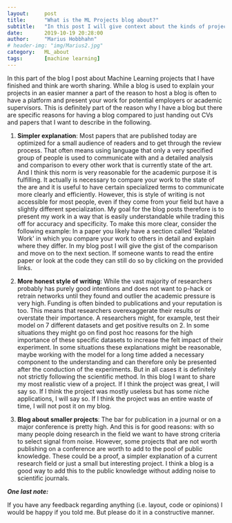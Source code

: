 ```yaml
---
layout:     post
title:      "What is the ML Projects blog about?"
subtitle:   "In this post I will give context about the kinds of projects I will present and in which way"
date:       2019-10-19 20:28:00
author:     "Marius Hobbhahn"
# header-img: "img/Marius2.jpg"
category:   ML_about
tags:       [machine learning]
---
```


In this part of the blog I post about Machine Learning projects that I have finished and think are worth sharing. While a blog is used to explain your projects in an easier manner a part of the reason to host a blog is often to have a platform and present your work for potential employers or academic supervisors. This is definitely part of the reason why I have a blog but there are specific reasons for having a blog compared to just handing out CVs and papers that I want to describe in the following.

1. **Simpler explanation**: Most papers that are published today are optimized for a small audience of readers and to get through the review process. That often means using language that only a very specified group of people is used to communicate with and a detailed analysis and comparison to every other work that is currently state of the art. And I think this norm is very reasonable for the academic purpose it is fulfilling. It actually is necessary to compare your work to the state of the are and it is useful to have certain specialized terms to communicate more clearly and efficiently. However, this is style of writing is not accessible for most people, even if they come from your field but have a slightly different specialization. My goal for the blog posts therefore is to present my work in a way that is easily understandable while trading this off for accuracy and specificity. To make this more clear, consider the following example: In a paper you likely have a section called 'Related Work' in which you compare your work to others in detail and explain where they differ. In my blog post I will give the gist of the comparison and move on to the next section. If someone wants to read the entire paper or look at the code they can still do so by clicking on the provided links. 

2. **More honest style of writing**: While the vast majority of researchers probably has purely good intentions and does not want to p-hack or retrain networks until they found and outlier the academic pressure is very high. Funding is often binded to publications and your reputation is too. This means that researchers overexaggerate their results or overstate their importance. A researchers might, for example, test their model on 7 different datasets and get positive results on 2. In some situations they might go on find post hoc reasons for the high importance of these specific datasets to increase the felt impact of their experiment. In some situations these explanations might be reasonable, maybe working with the model for a long time added a necessary component to the understanding and can therefore only be presented after the conduction of the experiments. But in all cases it is definitely not strictly following the scientific method. In this blog I want to share my most realistic view of a project. If I think the project was great, I will say so. If I think the project was mostly useless but has some niche applications, I will say so. If I think the project was an entire waste of time, I will not post it on my blog. 

3. **Blog about smaller projects**: The bar for publication in a journal or on a major conference is pretty high. And this is for good reasons: with so many people doing research in the field we want to have strong criteria to select signal from noise. However, some projects that are not worth publishing on a conference are worth to add to the pool of public knowledge. These could be a proof, a simpler explanation of a current research field or just a small but interesting project. I think a blog is a good way to add this to the public knowledge without adding noise to scientific journals. 

***One last note:***

If you have any feedback regarding anything (i.e. layout, code or opinions) I would be happy if you told me. But please do it in a constructive manner.

